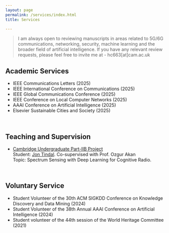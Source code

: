 ```yaml
---
layout: page
permalink: /services/index.html
title: Services

---
```


> I am always open to reviewing manuscripts in areas related to 5G/6G communications, networking, security, machine learning and the broader field of artificial intelligence. If you have any relevant review requests, please feel free to invite me at - hc663[at]cam.ac.uk

## Academic Services

- IEEE Communications Letters (2025)
- IEEE International Conference on Communications (2025)
- IEEE Global Communications Conference (2025)
- IEEE Conference on Local Computer Networks (2025)
- AAAI Conference on Artificial Intelligence (2025)
- Elsevier Sustainable Cities and Society (2025)

<br>

## Teaching and Supervision

- [Cambridge Undergraduate Part-IIB Project](https://teaching.eng.cam.ac.uk/content/part-iib-project-introduction)<br>Student: [Jon Tindal](https://www.linkedin.com/in/jon-tindal-a87668254/). Co-supervised with Prof. Ozgur Akan<br>Topic: Spectrum Sensing with Deep Learning for Cognitive Radio.

<br>

## Voluntary Service

- Student Volunteer of the 30th ACM SIGKDD Conference on Knowledge Discovery and Data Mining (2024)
- Student Volunteer of the 38th Annual AAAI Conference on Artificial Intelligence (2024)
- Student volunteer of the 44th session of the World Heritage Committee (2021)



<br>
